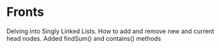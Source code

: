 # Fronts
Delving into Singly Linked Lists. How to add and remove new and current head nodes. 
Added findSum() and contains() methods
